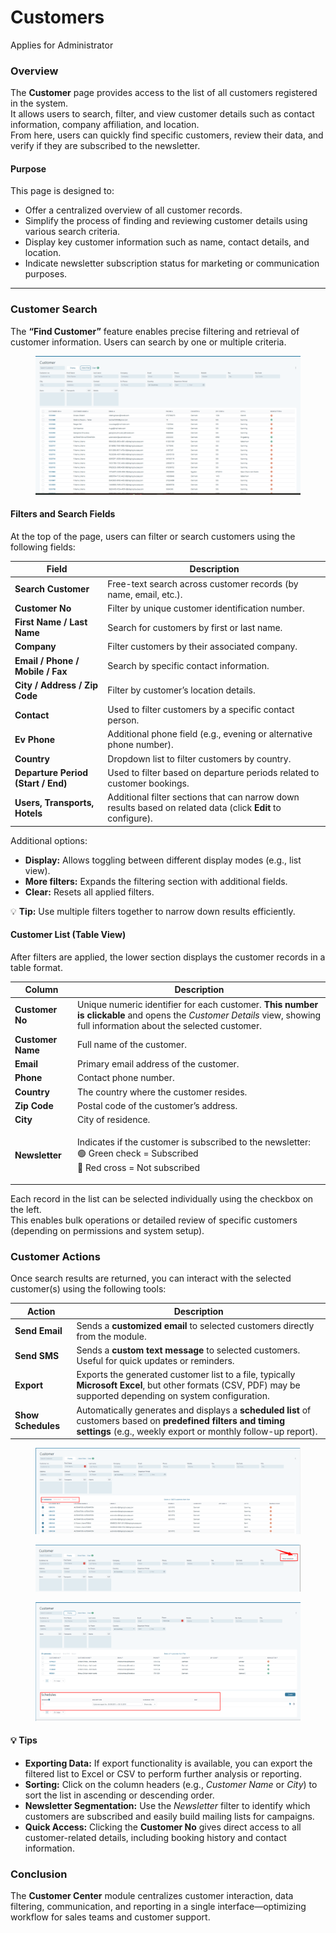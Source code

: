 # Customers

Applies for Administrator

### Overview

The **Customer** page provides access to the list of all customers registered in the system.\
It allows users to search, filter, and view customer details such as contact information, company affiliation, and location.\
From here, users can quickly find specific customers, review their data, and verify if they are subscribed to the newsletter.

#### **Purpose**

This page is designed to:

* Offer a centralized overview of all customer records.
* Simplify the process of finding and reviewing customer details using various search criteria.
* Display key customer information such as name, contact details, and location.
* Indicate newsletter subscription status for marketing or communication purposes.

***

### Customer Search

The **“Find Customer”** feature enables precise filtering and retrieval of customer information. Users can search by one or multiple criteria.

<figure><img src="../../.gitbook/assets/image (1) (1) (1) (1).png" alt=""><figcaption></figcaption></figure>

#### **Filters and Search Fields**

At the top of the page, users can filter or search customers using the following fields:

| **Field**                          | **Description**                                                                                              |
| ---------------------------------- | ------------------------------------------------------------------------------------------------------------ |
| **Search Customer**                | Free-text search across customer records (by name, email, etc.).                                             |
| **Customer No**                    | Filter by unique customer identification number.                                                             |
| **First Name / Last Name**         | Search for customers by first or last name.                                                                  |
| **Company**                        | Filter customers by their associated company.                                                                |
| **Email / Phone / Mobile / Fax**   | Search by specific contact information.                                                                      |
| **City / Address / Zip Code**      | Filter by customer’s location details.                                                                       |
| **Contact**                        | Used to filter customers by a specific contact person.                                                       |
| **Ev Phone**                       | Additional phone field (e.g., evening or alternative phone number).                                          |
| **Country**                        | Dropdown list to filter customers by country.                                                                |
| **Departure Period (Start / End)** | Used to filter based on departure periods related to customer bookings.                                      |
| **Users, Transports, Hotels**      | Additional filter sections that can narrow down results based on related data (click **Edit** to configure). |

Additional options:

* **Display:** Allows toggling between different display modes (e.g., list view).
* **More filters:** Expands the filtering section with additional fields.
* **Clear:** Resets all applied filters.

💡 **Tip:** Use multiple filters together to narrow down results efficiently.

#### **Customer List (Table View)**

After filters are applied, the lower section displays the customer records in a table format.

| **Column**        | **Description**                                                                                                                                                        |
| ----------------- | ---------------------------------------------------------------------------------------------------------------------------------------------------------------------- |
| **Customer No**   | Unique numeric identifier for each customer. **This number is clickable** and opens the _Customer Details_ view, showing full information about the selected customer. |
| **Customer Name** | Full name of the customer.                                                                                                                                             |
| **Email**         | Primary email address of the customer.                                                                                                                                 |
| **Phone**         | Contact phone number.                                                                                                                                                  |
| **Country**       | The country where the customer resides.                                                                                                                                |
| **Zip Code**      | Postal code of the customer’s address.                                                                                                                                 |
| **City**          | City of residence.                                                                                                                                                     |
| **Newsletter**    | <p>Indicates if the customer is subscribed to the newsletter:<br>🟢 Green check = Subscribed<br>🔴 Red cross = Not subscribed</p>                                      |

Each record in the list can be selected individually using the checkbox on the left.\
This enables bulk operations or detailed review of specific customers (depending on permissions and system setup).

### Customer Actions

Once search results are returned, you can interact with the selected customer(s) using the following tools:

| Action             | Description                                                                                                                                                                   |
| ------------------ | ----------------------------------------------------------------------------------------------------------------------------------------------------------------------------- |
| **Send Email**     | Sends a **customized email** to selected customers directly from the module.                                                                                                  |
| **Send SMS**       | Sends a **custom text message** to selected customers. Useful for quick updates or reminders.                                                                                 |
| **Export**         | Exports the generated customer list to a file, typically **Microsoft Excel**, but other formats (CSV, PDF) may be supported depending on system configuration.                |
| **Show Schedules** | Automatically generates and displays a **scheduled list** of customers based on **predefined filters and timing settings** (e.g., weekly export or monthly follow-up report). |

<figure><img src="../../.gitbook/assets/2470fd6d-6824-48f2-a602-c842aa595538.webp" alt=""><figcaption></figcaption></figure>

<figure><img src="../../.gitbook/assets/b7376cb3-642c-4cf1-9bfc-a3049420504c.webp" alt=""><figcaption></figcaption></figure>

<figure><img src="../../.gitbook/assets/c0b00615-8a2b-4b45-9461-da8d7f6ba29b.webp" alt=""><figcaption></figcaption></figure>

#### 💡 **Tips**

* **Exporting Data:** If export functionality is available, you can export the filtered list to Excel or CSV to perform further analysis or reporting.
* **Sorting:** Click on the column headers (e.g., _Customer Name_ or _City_) to sort the list in ascending or descending order.
* **Newsletter Segmentation:** Use the _Newsletter_ filter to identify which customers are subscribed and easily build mailing lists for campaigns.
* **Quick Access:** Clicking the **Customer No** gives direct access to all customer-related details, including booking history and contact information.

### Conclusion

The **Customer Center** module centralizes customer interaction, data filtering, communication, and reporting in a single interface—optimizing workflow for sales teams and customer support.

